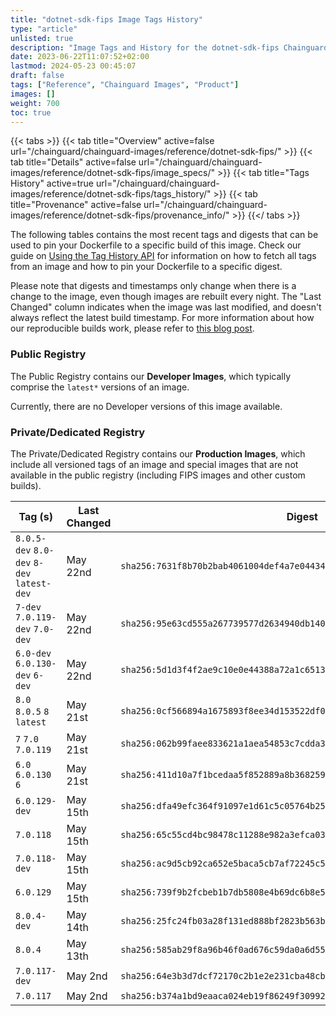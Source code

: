 ```yaml
---
title: "dotnet-sdk-fips Image Tags History"
type: "article"
unlisted: true
description: "Image Tags and History for the dotnet-sdk-fips Chainguard Image"
date: 2023-06-22T11:07:52+02:00
lastmod: 2024-05-23 00:45:07
draft: false
tags: ["Reference", "Chainguard Images", "Product"]
images: []
weight: 700
toc: true
---
```


{{< tabs >}}
{{< tab title="Overview" active=false url="/chainguard/chainguard-images/reference/dotnet-sdk-fips/" >}}
{{< tab title="Details" active=false url="/chainguard/chainguard-images/reference/dotnet-sdk-fips/image_specs/" >}}
{{< tab title="Tags History" active=true url="/chainguard/chainguard-images/reference/dotnet-sdk-fips/tags_history/" >}}
{{< tab title="Provenance" active=false url="/chainguard/chainguard-images/reference/dotnet-sdk-fips/provenance_info/" >}}
{{</ tabs >}}

The following tables contains the most recent tags and digests that can be used to pin your Dockerfile to a specific build of this image. Check our guide on [Using the Tag History API](/chainguard/chainguard-images/using-the-tag-history-api/) for information on how to fetch all tags from an image and how to pin your Dockerfile to a specific digest.

Please note that digests and timestamps only change when there is a change to the image, even though images are rebuilt every night. The "Last Changed" column indicates when the image was last modified, and doesn't always reflect the latest build timestamp. For more information about how our reproducible builds work, please refer to [this blog post](https://www.chainguard.dev/unchained/reproducing-chainguards-reproducible-image-builds).

### Public Registry
The Public Registry contains our **Developer Images**, which typically comprise the `latest*` versions of an image.

Currently, there are no Developer versions of this image available.

### Private/Dedicated Registry
The Private/Dedicated Registry contains our **Production Images**, which include all versioned tags of an image and special images that are not available in the public registry (including FIPS images and other custom builds).

| Tag (s)                                     | Last Changed | Digest                                                                    |
|---------------------------------------------|--------------|---------------------------------------------------------------------------|
|  `8.0.5-dev` `8.0-dev` `8-dev` `latest-dev` | May 22nd     | `sha256:7631f8b70b2bab4061004def4a7e044347055cfabe34c35a8aa5c0467f88cf3c` |
|  `7-dev` `7.0.119-dev` `7.0-dev`            | May 22nd     | `sha256:95e63cd555a267739577d2634940db1401df1152b392dcdf59f883b399e7390a` |
|  `6.0-dev` `6.0.130-dev` `6-dev`            | May 22nd     | `sha256:5d1d3f4f2ae9c10e0e44388a72a1c6513a27651768b46c03c3923ac643d57027` |
|  `8.0` `8.0.5` `8` `latest`                 | May 21st     | `sha256:0cf566894a1675893f8ee34d153522df0c1613054ad39373a1414c160124b922` |
|  `7` `7.0` `7.0.119`                        | May 21st     | `sha256:062b99faee833621a1aea54853c7cdda3d305ff91f4cface62482249d8bbfe5b` |
|  `6.0` `6.0.130` `6`                        | May 21st     | `sha256:411d10a7f1bcedaa5f852889a8b36825950aee7af4048271efc42dd615387a39` |
|  `6.0.129-dev`                              | May 15th     | `sha256:dfa49efc364f91097e1d61c5c05764b257da732de5f055eec3f70f5835cf4bae` |
|  `7.0.118`                                  | May 15th     | `sha256:65c55cd4bc98478c11288e982a3efca0373199371ebea6d0e3fc1398d42ee2ea` |
|  `7.0.118-dev`                              | May 15th     | `sha256:ac9d5cb92ca652e5baca5cb7af72245c55e7a690bf560459d8fa2cd7c1a5a66e` |
|  `6.0.129`                                  | May 15th     | `sha256:739f9b2fcbeb1b7db5808e4b69dc6b8e5fe7154ff4bd256c589f9b884858b2f0` |
|  `8.0.4-dev`                                | May 14th     | `sha256:25fc24fb03a28f131ed888bf2823b563bbe3be15e1c874c8395411b8969ff595` |
|  `8.0.4`                                    | May 13th     | `sha256:585ab29f8a96b46f0ad676c59da0a6d55cb0b5bd93a248ec8f3cf081ff5d7eda` |
|  `7.0.117-dev`                              | May 2nd      | `sha256:64e3b3d7dcf72170c2b1e2e231cba48cb4b8561f43021a0cdd09514f936cc959` |
|  `7.0.117`                                  | May 2nd      | `sha256:b374a1bd9eaaca024eb19f86249f30992f93a9f30357aaa3114dbba2317c6da8` |

